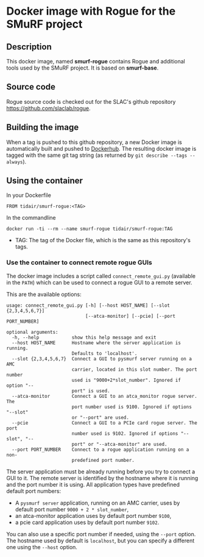 # Docker image with Rogue for the SMuRF project

## Description

This docker image, named **smurf-rogue** contains Rogue and additional tools used by the SMuRF project. It is based on **smurf-base**.

## Source code

Rogue source code is checked out for the SLAC's github repository https://github.com/slaclab/rogue.

## Building the image

When a tag is pushed to this github repository, a new Docker image is automatically built and pushed to [Dockerhub](https://hub.docker.com/r/tidair/smurf-rogue). The resulting docker image is tagged with the same git tag string (as returned by `git describe --tags --always`).

## Using the container

In your Dockerfile

```
FROM tidair/smurf-rogue:<TAG>
```

In the commandline

```
docker run -ti --rm --name smurf-rogue tidair/smurf-rogue:TAG
```

- TAG: The tag of the Docker file, which is the same as this repository's tags.

### Use the container to connect remote rogue GUIs

The docker image includes a script called `connect_remote_gui.py` (available in the `PATH`) which can be used to connect a rogue GUI to a remote server.

This are the available options:
```
usage: connect_remote_gui.py [-h] [--host HOST_NAME] [--slot {2,3,4,5,6,7}]
                             [--atca-monitor] [--pcie] [--port PORT_NUMBER]

optional arguments:
  -h, --help            show this help message and exit
  --host HOST_NAME      Hostname where the server application is running.
                        Defaults to 'localhost'.
  --slot {2,3,4,5,6,7}  Connect a GUI to pysmurf server running on a AMC
                        carrier, located in this slot number. The port number
                        used is "9000+2*slot_number". Ignored if option "--
                        port" is used.
  --atca-monitor        Connect a GUI to an atca_monitor rogue server. The
                        port number used is 9100. Ignored if options "--slot"
                        or "--port" are used.
  --pcie                Connect a GUI to a PCIe card rogue server. The port
                        number used is 9102. Ignored if options "--slot", "--
                        port" or "--atca-monitor" are used.
  --port PORT_NUMBER    Connect to a rogue application running on a non-
                        predefined port number.
```

The server application must be already running before you try to connect a GUI to it. The remote server is identified by the hostname where it is running and the port number it is using. All application types have predefined default port numbers:
- A `pysmurf server` application, running on an AMC carrier, uses by default port number `9000 + 2 * slot_number`,
- an atca-monitor application uses by default port number `9100`,
- a pcie card application uses by default port number `9102`.

You can also use a specific port number if needed, using the `--port` option. The hostname used by default is `localhost`, but you can specify a different one using the `--host` option.
